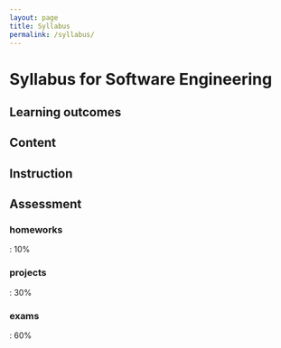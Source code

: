 ```yaml
---
layout: page
title: Syllabus
permalink: /syllabus/
---
```


<h1>Syllabus for Software Engineering</h1>
<h2>Learning outcomes</h2>
<p></p>
<h2>Content</h2>
<p></p>
<h2>Instruction</h2>
<p></p>
<h2>Assessment</h2>
<p>
<h3>homeworks</h3> : 10%
<h3>projects</h3> : 30%
<h3>exams</h3> : 60%
</p>
